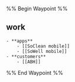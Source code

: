 %% Begin Waypoint %%
## work
	- **apps**
		- [[SoClean mobile]]
		- [[SoWell mobile]]
	- **customers**
		- [[ABH]]

%% End Waypoint %%
